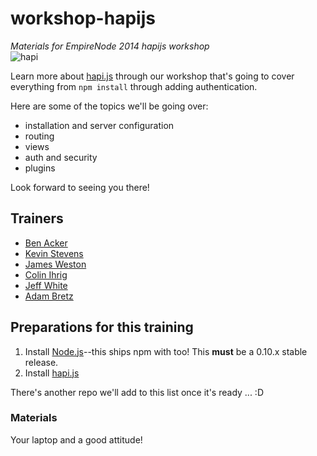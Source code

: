 workshop-hapijs
===============
*Materials for EmpireNode 2014 hapijs workshop*     
![hapi](http://i.imgur.com/jFNnJNx.jpg)

Learn more about [hapi.js](http://hapijs.com) through our workshop that's going to cover everything from `npm install` through adding authentication. 

Here are some of the topics we'll be going over: 

* installation and server configuration
* routing
* views
* auth and security
* plugins

Look forward to seeing you there!

## Trainers

* [Ben Acker](https://twitter.com/nvcexploder)
* [Kevin Stevens](https://twitter.com/kevstev) 
* [James Weston](https://twitter.com/therealexpert) 
* [Colin Ihrig](https://twitter.com/cjihrig) 
* [Jeff White](https://twitter.com/node_jw) 
* [Adam Bretz](https://twitter.com/adambretz) 


## Preparations for this training
1. Install [Node.js](http://nodejs.org/)--this ships npm with too! This **must** be a 0.10.x stable release.  
2. Install [hapi.js](https://www.npmjs.org/package/hapi)

There's another repo we'll add to this list once it's ready ... :D

### Materials
Your laptop and a good attitude!
